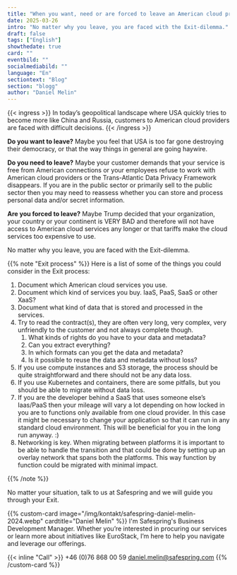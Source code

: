 ```yaml
---
title: "When you want, need or are forced to leave an American cloud provider"
date: 2025-03-26
intro: "No matter why you leave, you are faced with the Exit-dilemma."
draft: false
tags: ["English"]
showthedate: true
card: ""
eventbild: ""
socialmediabild: ""
language: "En"
sectiontext: "Blog"
section: "blogg"
author: "Daniel Melin"
---
```


{{< ingress >}}
In today’s geopolitical landscape where USA quickly tries to become more like China and Russia, customers to American cloud providers are faced with difficult decisions.
{{< /ingress >}}


**Do you want to leave?** Maybe you feel that USA is too far gone destroying their democracy, or that the way things in general are going haywire.

**Do you need to leave?** Maybe your customer demands that your service is free from American connections or your employees refuse to work with American cloud providers or the Trans-Atlantic Data Privacy Framework disappears. If you are in the public sector or primarily sell to the public sector then you may need to reassess whether you can store and process personal data and/or secret information.

**Are you forced to leave?** Maybe Trump decided that your organization, your country or your continent is VERY BAD and therefore will not have access to American cloud services any longer or that tariffs make the cloud services too expensive to use.

No matter why you leave, you are faced with the Exit-dilemma.

{{% note "Exit process" %}}
Here is a list of some of the things you could consider in the Exit process:

1. Document which American cloud services you use.
2. Document which kind of services you buy. IaaS, PaaS, SaaS or other XaaS?
3. Document what kind of data that is stored and processed in the services.
4. Try to read the contract(s), they are often very long, very complex, very unfriendly to the customer and not always complete though. 
    1. What kinds of rights do you have to your data and metadata? 
    1. Can you extract everything? 
    1. In which formats can you get the data and metadata? 
    1. Is it possible to reuse the data and metadata without loss?
5. If you use compute instances and S3 storage, the process should be quite straightforward and there should not be any data loss.
6. If you use Kubernetes and containers, there are some pitfalls, but you should be able to migrate without data loss.
7. If you are the developer behind a SaaS that uses someone else’s Iaas/PaaS then your mileage will vary a lot depending on how locked in you are to functions only available from one cloud provider. In this case it might be necessary to change your application so that it can run in any standard cloud environment. This will be beneficial for you in the long run anyway. :)
8. Networking is key. When migrating between platforms it is important to be able to handle the transition and that could be done by setting up an overlay network that spans both the platforms. This way function by function could be migrated with minimal impact.

{{% /note %}}

No matter your situation, talk to us at Safespring and we will guide you through your Exit.


{{% custom-card image="/img/kontakt/safespring-daniel-melin-2024.webp" cardtitle="Daniel Melin" %}}
I'm Safespring's Business Development Manager. Whether you’re interested in procuring our services or learn more about initiatives like EuroStack, I’m here to help you navigate and leverage our offerings.

{{< inline "Call" >}} +46 (0)76 868 00 59 
[daniel.melin@safespring.com](mailto:daniel.melin@safespring.com)
{{% /custom-card %}}